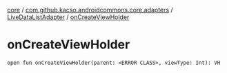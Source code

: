 [core](../../index.md) / [com.github.kacso.androidcommons.core.adapters](../index.md) / [LiveDataListAdapter](index.md) / [onCreateViewHolder](.)

# onCreateViewHolder

`open fun onCreateViewHolder(parent: <ERROR CLASS>, viewType: Int): VH`
